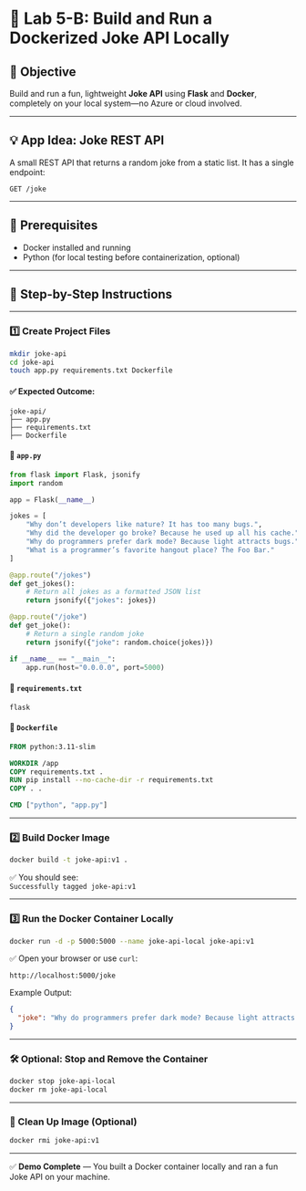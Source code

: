 
# 🐋 Lab 5-B: Build and Run a Dockerized Joke API Locally

## 🎯 Objective

Build and run a fun, lightweight **Joke API** using **Flask** and **Docker**, completely on your local system—no Azure or cloud involved.

---

## 💡 App Idea: **Joke REST API**

A small REST API that returns a random joke from a static list. It has a single endpoint:

```
GET /joke
```

---

## 🧭 Prerequisites

- Docker installed and running
- Python (for local testing before containerization, optional)

---

## 👣 Step-by-Step Instructions

---

### 1️⃣ Create Project Files

```bash
mkdir joke-api
cd joke-api
touch app.py requirements.txt Dockerfile
```
#### ✅ Expected Outcome:

```
joke-api/
├── app.py
├── requirements.txt
├── Dockerfile
```

#### 🔹 `app.py`

```python
from flask import Flask, jsonify
import random

app = Flask(__name__)

jokes = [
    "Why don’t developers like nature? It has too many bugs.",
    "Why did the developer go broke? Because he used up all his cache.",
    "Why do programmers prefer dark mode? Because light attracts bugs.",
    "What is a programmer’s favorite hangout place? The Foo Bar."
]

@app.route("/jokes")
def get_jokes():
    # Return all jokes as a formatted JSON list
    return jsonify({"jokes": jokes})

@app.route("/joke")
def get_joke():
    # Return a single random joke
    return jsonify({"joke": random.choice(jokes)})

if __name__ == "__main__":
    app.run(host="0.0.0.0", port=5000)
```

#### 🔹 `requirements.txt`

```
flask
```

#### 🔹 `Dockerfile`

```Dockerfile
FROM python:3.11-slim

WORKDIR /app
COPY requirements.txt .
RUN pip install --no-cache-dir -r requirements.txt
COPY . .

CMD ["python", "app.py"]
```

---

### 2️⃣ Build Docker Image

```bash
docker build -t joke-api:v1 .
```

✅ You should see:  
`Successfully tagged joke-api:v1`

---

### 3️⃣ Run the Docker Container Locally

```bash
docker run -d -p 5000:5000 --name joke-api-local joke-api:v1
```

✅ Open your browser or use `curl`:

```
http://localhost:5000/joke
```

Example Output:

```json
{
  "joke": "Why do programmers prefer dark mode? Because light attracts bugs."
}
```

---

### 🛠️ Optional: Stop and Remove the Container

```bash
docker stop joke-api-local
docker rm joke-api-local
```

---

### 🧼 Clean Up Image (Optional)

```bash
docker rmi joke-api:v1
```

---

✅ **Demo Complete** — You built a Docker container locally and ran a fun Joke API on your machine.

